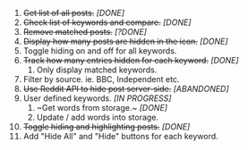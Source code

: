 1. ~~Get list of all posts.~~ *[DONE]*
2. ~~Check list of keywords and compare.~~ *[DONE]*
3. ~~Remove matched posts.~~ *[?DONE]*
4. ~~Display how many posts are hidden in the icon.~~ *[DONE]*
5. Toggle hiding on and off for all keywords.
7. ~~Track how many entries hidden for each keyword.~~ *[DONE]*
    1. Only display matched keywords.
8. Filter by source. ie. BBC, Independent etc.
9. ~~Use Reddit API to hide post server-side.~~ *[ABANDONED]*
10. User defined keywords. *[IN PROGRESS]*
    1. ~Get words from storage.~ *[DONE]*
    2. Update / add words into storage.
11. ~~Toggle hiding and highlighting posts.~~ *[DONE]*
12. Add "Hide All" and "Hide" buttons for each keyword.
